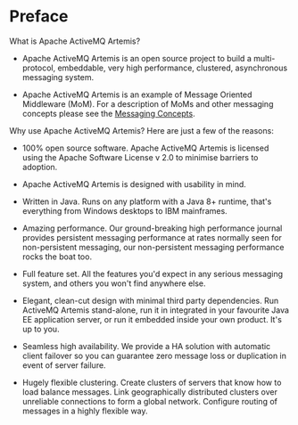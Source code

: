 # Preface

What is Apache ActiveMQ Artemis?

- Apache ActiveMQ Artemis is an open source project to build a multi-protocol,
  embeddable, very high performance, clustered, asynchronous messaging
  system.

- Apache ActiveMQ Artemis is an example of Message Oriented Middleware (MoM). For a
  description of MoMs and other messaging concepts please see the [Messaging Concepts](messaging-concepts.md).

Why use Apache ActiveMQ Artemis? Here are just a few of the reasons:

- 100% open source software. Apache ActiveMQ Artemis is licensed using the Apache
  Software License v 2.0 to minimise barriers to adoption.

- Apache ActiveMQ Artemis is designed with usability in mind.

- Written in Java. Runs on any platform with a Java 8+ runtime, that's
  everything from Windows desktops to IBM mainframes.

- Amazing performance. Our ground-breaking high performance journal
  provides persistent messaging performance at rates normally seen for
  non-persistent messaging, our non-persistent messaging performance
  rocks the boat too.

- Full feature set. All the features you'd expect in any serious
  messaging system, and others you won't find anywhere else.

- Elegant, clean-cut design with minimal third party dependencies. Run
  ActiveMQ Artemis stand-alone, run it in integrated in your favourite Java EE
  application server, or run it embedded inside your own product. It's
  up to you.

- Seamless high availability. We provide a HA solution with automatic
  client failover so you can guarantee zero message loss or
  duplication in event of server failure.

- Hugely flexible clustering. Create clusters of servers that know how
  to load balance messages. Link geographically distributed clusters
  over unreliable connections to form a global network. Configure
  routing of messages in a highly flexible way.


